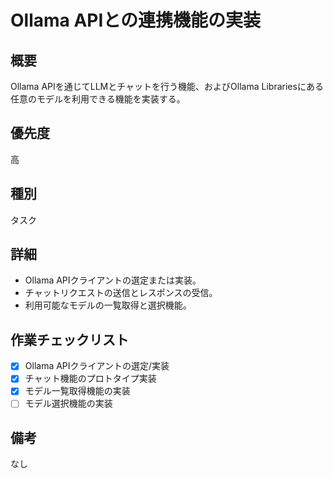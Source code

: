 # Ollama APIとの連携機能の実装

## 概要
Ollama APIを通じてLLMとチャットを行う機能、およびOllama Librariesにある任意のモデルを利用できる機能を実装する。

## 優先度
高

## 種別
タスク

## 詳細
* Ollama APIクライアントの選定または実装。
* チャットリクエストの送信とレスポンスの受信。
* 利用可能なモデルの一覧取得と選択機能。

## 作業チェックリスト
* [x] Ollama APIクライアントの選定/実装
* [x] チャット機能のプロトタイプ実装
* [x] モデル一覧取得機能の実装
* [ ] モデル選択機能の実装

## 備考
なし
